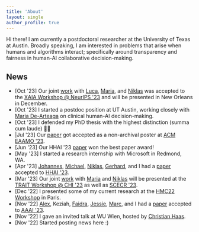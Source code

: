 ```yaml
---
title: 'About'
layout: single
author_profile: true
---
```


Hi there! I am currently a postdoctoral researcher at the University of Texas at Austin. Broadly speaking, I am interested in problems that arise when humans and algorithms interact; specifically around transparency and fairness in human-AI collaborative decision-making. 

## News

- \[Oct '23\] Our joint [work](https://arxiv.org/pdf/2310.13007.pdf) with [Luca](https://www.fim-rc.de/wiss_mitarbeitende/luca-deck/), [Maria](https://mariadearteaga.com/), and [Niklas](https://nkukit.github.io/) was accepted to the [XAIA Workshop @ NeurIPS '23](https://xai-in-action.github.io/) and will be presented in New Orleans in December.
- \[Oct '23\] I started a postdoc position at UT Austin, working closely with [Maria De-Arteaga](https://mariadearteaga.com/) on clinical human-AI decision-making.
- \[Oct '23\] I defended my PhD thesis with the highest distinction (summa cum laude) 🎉🎉
- \|Jul '23\] Our [paper](https://arxiv.org/pdf/2209.11812.pdf) got accepted as a non-archival poster at [ACM EAAMO '23](https://eaamo.org/#home).
- \[Jun '23\] Our HHAI '23 [paper](https://arxiv.org/pdf/2304.08804.pdf) won the best paper award!
- \[May '23\] I started a research internship with Microsoft in Redmond, WA.
- \[Apr '23\] [Johannes](https://dsi.iism.kit.edu/team_jakubik.php), [Michael](https://dsi.iism.kit.edu/team_voessing.php), [Niklas](https://nkukit.github.io/), [Gerhard](https://dsi.iism.kit.edu/team_satzger.php), and I had a [paper](https://arxiv.org/pdf/2304.08804.pdf) accepted to [HHAI '23](https://www.hhai-conference.org/).
- \[Mar '23\] Our joint [work](https://arxiv.org/pdf/2209.11812.pdf) with [Maria](https://mariadearteaga.com/) and [Niklas](https://nkukit.github.io/) will be presented at the [TRAIT Workshop @ CHI '23](https://chi-trait.github.io/#/) as well as [SCECR '23](https://scecr.com/).
- \[Dec '22\] I presented some of my current research at the [HMC22 Workshop](https://algorithmicfutures.org/hmc22/) in Paris.
- \[Nov '22\] [Alex](https://aritchie9590.github.io/), Keziah, [Faidra](https://faidramonachou.github.io/), [Jessie](https://jfinocchiaro.github.io/), [Marc](https://mjuarezm.github.io/), and I had a [paper](https://arxiv.org/pdf/2202.09727.pdf) accepted to [AAAI '23](https://aaai.org/Conferences/AAAI-23/).
- \[Nov '22\] I gave an invited talk at WU Wien, hosted by [Christian Haas](https://bach.wu.ac.at/d/research/ma/18957/).
- \[Nov '22\] Started posting news here :)
